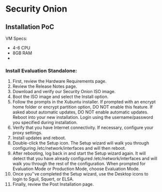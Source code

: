 # Security Onion 
## Installation PoC
VM Specs:
* 4-6 CPU
* 8GB RAM
* 

### Install Evaluation Standalone:

1. First, review the Hardware Requirements page.
2. Review the Release Notes page.
3. Download and verify our Security Onion ISO image.
4. Boot the ISO image and select the Install option.
5. Follow the prompts in the Xubuntu installer. If prompted with an encrypt home folder or encrypt partition option, DO NOT enable this feature. If asked about automatic updates, DO NOT enable automatic updates. Reboot into your new installation. Login using the username/password you specified during installation.
6. Verify that you have Internet connectivity. If necessary, configure your proxy settings.
7. Install updates and reboot.
8. Double-click the Setup icon. The Setup wizard will walk you through configuring /etc/network/interfaces and will then reboot.
9. After rebooting, log back in and start the Setup wizard again. It will detect that you have already configured /etc/network/interfaces and will walk you through the rest of the configuration. When prompted for Evaluation Mode or Production Mode, choose Evaluation Mode.
9. Once you''ve completed the Setup wizard, use the Desktop icons to login to Sguil, Squert, or ELSA.
10. Finally, review the Post Installation page.

